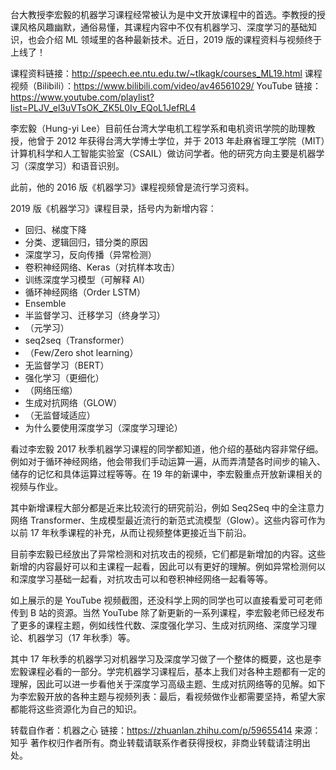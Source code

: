 
台大教授李宏毅的机器学习课程经常被认为是中文开放课程中的首选。李教授的授课风格风趣幽默，通俗易懂，其课程内容中不仅有机器学习、深度学习的基础知识，也会介绍 ML 领域里的各种最新技术。近日，2019 版的课程资料与视频终于上线了！

课程资料链接：http://speech.ee.ntu.edu.tw/~tlkagk/courses_ML19.html
课程视频（Bilibili）：https://www.bilibili.com/video/av46561029/
YouTube 链接：https://www.youtube.com/playlist?list=PLJV_el3uVTsOK_ZK5L0Iv_EQoL1JefRL4

李宏毅（Hung-yi Lee）目前任台湾大学电机工程学系和电机资讯学院的助理教授，他曾于 2012 年获得台湾大学博士学位，并于 2013 年赴麻省理工学院（MIT）计算机科学和人工智能实验室（CSAIL）做访问学者。他的研究方向主要是机器学习（深度学习）和语音识别。

此前，他的 2016 版《机器学习》课程视频曾是流行学习资料。

2019 版《机器学习》课程目录，括号内为新增内容：

- 回归、梯度下降
- 分类、逻辑回归，错分类的原因
- 深度学习，反向传播（异常检测）
- 卷积神经网络、Keras（对抗样本攻击）
- 训练深度学习模型（可解释 AI）
- 循环神经网络（Order LSTM）
- Ensemble
- 半监督学习、迁移学习（终身学习）
- （元学习）
- seq2seq（Transformer）
- （Few/Zero shot learning） 
- 无监督学习（BERT）
- 强化学习（更细化）
- （网络压缩）
- 生成对抗网络（GLOW）
- （无监督域适应）
- 为什么要使用深度学习（深度学习理论）


看过李宏毅 2017 秋季机器学习课程的同学都知道，他介绍的基础内容非常仔细。例如对于循环神经网络，他会带我们手动运算一遍，从而弄清楚各时间步的输入、储存的记忆和具体运算过程等等。在 19 年的新课中，李宏毅重点开放新课相关的视频与作业。

其中新增课程大部分都是近来比较流行的研究前沿，例如 Seq2Seq 中的全注意力网络 Transformer、生成模型最近流行的新范式流模型（Glow）。这些内容可作为以前 17 年秋季课程的补充，从而让视频整体更接近当下前沿。

目前李宏毅已经放出了异常检测和对抗攻击的视频，它们都是新增加的内容。这些新增的内容最好可以和主课程一起看，因此可以有更好的理解。例如异常检测何以和深度学习基础一起看，对抗攻击可以和卷积神经网络一起看等等。

如上展示的是 YouTube 视频截图，还没科学上网的同学也可以直接看爱可可老师传到 B 站的资源。当然 YouTube 除了新更新的一系列课程，李宏毅老师已经发布了更多的课程主题，例如线性代数、深度强化学习、生成对抗网络、深度学习理论、机器学习（17 年秋季）等。

其中 17 年秋季的机器学习对机器学习及深度学习做了一个整体的概要，这也是李宏毅课程必看的一部分。学完机器学习课程后，基本上我们对各种主题都有一定的理解，因此可以进一步看他关于深度学习高级主题、生成对抗网络等的见解。如下为李宏毅开放的各种主题与视频列表：最后，看视频做作业都需要坚持，希望大家都能将这些资源化为自己的知识。

转载自作者：机器之心
链接：https://zhuanlan.zhihu.com/p/59655414
来源：知乎
著作权归作者所有。商业转载请联系作者获得授权，非商业转载请注明出处。
